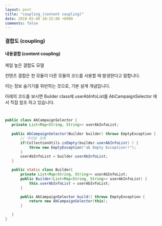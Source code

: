 ```yaml
---
layout: post
title: "coupling_(content coupling)"
date: 2018-05-08 18:25:00 +0900
comments: false
---
```


### 결합도 (coupling)

#### 내용결합 (content coupling) 

제일 높은 결합도 모델 

컨텐츠 결합은 한 모듈이 다른 모듈의 코드를 사용할 때 발생한다고 말합니다. 

이는 정보 숨기기를 위반하는 것으로, 기본 설계 개념입니다.

아래의 코드를 보시면 Builder class에 userAbInfoList를 AbCampaignSelector 에서 직접 참조 하고 있습니다.

 ```java
 

public class AbCampaignSelector {
	private List<Map<String, String>> userAbInfoList;
	
	public AbCampaignSelector(Builder builder) throws EmptyException {
		// 쿠키로 조회
		if(CollectionUtils.isEmpty(builder.userAbInfoList) ) {
			throw new EmptyException("ab Empty Exception!!");
		}
		userAbInfoList = builder.userAbInfoList;
	}

	public static class Builder{
		private List<Map<String, String>> userAbInfoList;
		public Builder(List<Map<String, String>> userAbInfoList) {
			this.userAbInfoList = userAbInfoList;
		}

		public AbCampaignSelector build() throws EmptyException {
			return new AbCampaignSelector(this);
		}

	}
}

```
